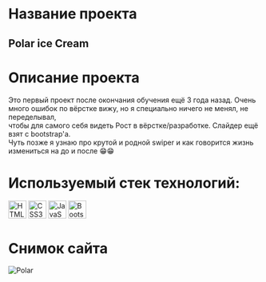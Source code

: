 # Название проекта
## Polar ice Cream

# Описание проекта

Это первый проект после окончания обучения ещё 3 года назад. Очень много ошибок по вёрстке вижу, но я специально ничего не менял, не переделывал, <br /> 
чтобы для самого себя видеть Рост в вёрстке/разработке. Слайдер ещё взят с bootstrap'а. <br> Чуть позже я узнаю про крутой и родной swiper и как говорится жизнь измениться на до и после 😁😁


# Используемый стек технологий: 
<a href="https://developer.mozilla.org/en-US/docs/Glossary/HTML5" target="_blank" rel="noreferrer"><img src="https://raw.githubusercontent.com/danielcranney/readme-generator/main/public/icons/skills/html5-colored.svg" width="36" height="36" alt="HTML5" /></a>
<a href="https://www.w3schools.com/css/" target="_blank" rel="noreferrer"><img src="https://profilinator.rishav.dev/skills-assets/css3-original-wordmark.svg" width="36" height="36" alt="CSS3" /></a>
<a href="https://developer.mozilla.org/en-US/docs/Web/JavaScript" target="_blank" rel="noreferrer"><img src="https://raw.githubusercontent.com/danielcranney/readme-generator/main/public/icons/skills/javascript-colored.svg" width="36" height="36" alt="JavaScript" /></a>
<a href="https://getbootstrap.com/" rel="nofollow">
<img src="https://raw.githubusercontent.com/danielcranney/readme-generator/main/public/icons/skills/bootstrap-colored.svg" width="36" height="36" alt="Bootstrap" style="max-width: 100%;"></a>

# Снимок сайта
![Polar](https://github.com/microman92/polar/assets/90110834/88caa203-2a79-4a74-83ae-c56b4c5e7f12)

